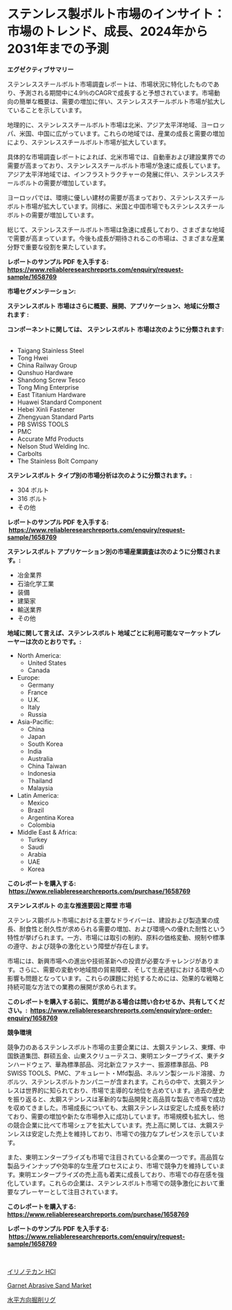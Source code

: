<p><h1>ステンレス製ボルト市場のインサイト：市場のトレンド、成長、2024年から2031年までの予測</h1></p><p><strong>エグゼクティブサマリー</strong></p>
<p><p>ステンレススチールボルト市場調査レポートは、市場状況に特化したものであり、予測される期間中に4.9％のCAGRで成長すると予想されています。市場動向の簡単な概要は、需要の増加に伴い、ステンレススチールボルト市場が拡大していることを示しています。</p><p>地理的に、ステンレススチールボルト市場は北米、アジア太平洋地域、ヨーロッパ、米国、中国に広がっています。これらの地域では、産業の成長と需要の増加により、ステンレススチールボルト市場が拡大しています。</p><p>具体的な市場調査レポートによれば、北米市場では、自動車および建設業界での需要が高まっており、ステンレススチールボルト市場が急速に成長しています。アジア太平洋地域では、インフラストラクチャーの発展に伴い、ステンレススチールボルトの需要が増加しています。</p><p>ヨーロッパでは、環境に優しい建材の需要が高まっており、ステンレススチールボルト市場が拡大しています。同様に、米国と中国市場でもステンレススチールボルトの需要が増加しています。</p><p>総じて、ステンレススチールボルト市場は急速に成長しており、さまざまな地域で需要が高まっています。今後も成長が期待されるこの市場は、さまざまな産業分野で重要な役割を果たしています。</p></p>
<p><strong>レポートのサンプル PDF を入手する: <a href="https://www.reliableresearchreports.com/enquiry/request-sample/1658769">https://www.reliableresearchreports.com/enquiry/request-sample/1658769</a></strong></p>
<p><strong>市場セグメンテーション:</strong></p>
<p><strong> ステンレスボルト 市場はさらに概要、展開、アプリケーション、地域に分類されます :</strong></p>
<p><strong>コンポーネントに関しては、 ステンレスボルト 市場は次のように分類されます: &nbsp;</strong></p>
<p><ul><li>Taigang Stainless Steel</li><li>Tong Hwei</li><li>China Railway Group</li><li>Qunshuo Hardware</li><li>Shandong Screw Tesco</li><li>Tong Ming Enterprise</li><li>East Titanium Hardware</li><li>Huawei Standard Component</li><li>Hebei Xinli Fastener</li><li>Zhengyuan Standard Parts</li><li>PB SWISS TOOLS</li><li>PMC</li><li>Accurate Mfd Products</li><li>Nelson Stud Welding Inc.</li><li>Carbolts</li><li>The Stainless Bolt Company</li></ul></p>
<p><strong> ステンレスボルト タイプ別の市場分析は次のように分類されます。:</strong></p>
<p><ul><li>304 ボルト</li><li>316 ボルト</li><li>その他</li></ul></p>
<p><strong>レポートのサンプル PDF を入手する: &nbsp;<a href="https://www.reliableresearchreports.com/enquiry/request-sample/1658769">https://www.reliableresearchreports.com/enquiry/request-sample/1658769</a></strong></p>
<p><strong> ステンレスボルト アプリケーション別の市場産業調査は次のように分類されます。:</strong></p>
<p><ul><li>冶金業界</li><li>石油化学工業</li><li>装備</li><li>建築家</li><li>輸送業界</li><li>その他</li></ul></p>
<p><strong>地域に関して言えば、ステンレスボルト 地域ごとに利用可能なマーケットプレーヤーは次のとおりです。:</strong></p>
<p><ul>
    <li>
        North America:
        <ul>
            <li>United States</li>
            <li>Canada</li>
        </ul>
    </li>
    <li>
        Europe:
        <ul>
            <li>Germany</li>
            <li>France</li>
            <li>U.K.</li>
            <li>Italy</li>
            <li>Russia</li>
        </ul>
    </li>
    <li>
        Asia-Pacific:
        <ul>
            <li>China</li>
            <li>Japan</li>
            <li>South Korea</li>
            <li>India</li>
            <li>Australia</li>
            <li>China Taiwan</li>
            <li>Indonesia</li>
            <li>Thailand</li>
            <li>Malaysia</li>
        </ul>
    </li>
    <li>
        Latin America:
        <ul>
            <li>Mexico</li>
            <li>Brazil</li>
            <li>Argentina Korea</li>
            <li>Colombia</li>
        </ul>
    </li>
    <li>
        Middle East & Africa:
        <ul>
            <li>Turkey</li>
            <li>Saudi</li>
            <li>Arabia</li>
            <li>UAE</li>
            <li>Korea</li>
        </ul>
    </li>
    </ul></p>
<p><strong>このレポートを購入する: &nbsp;<a href="https://www.reliableresearchreports.com/purchase/1658769">https://www.reliableresearchreports.com/purchase/1658769</a></strong></p>
<p><strong>ステンレスボルト の主な推進要因と障壁 市場</strong></p>
<p><p>ステンレス鋼ボルト市場における主要なドライバーは、建設および製造業の成長、耐食性と耐久性が求められる需要の増加、および環境への優れた耐性という特性が挙げられます。一方、市場には取引の制約、原料の価格変動、規制や標準の遵守、および競争の激化という障壁が存在します。</p><p>市場には、新興市場への進出や技術革新への投資が必要なチャレンジがあります。さらに、需要の変動や地域間の貿易障壁、そして生産過程における環境への影響も問題となっています。これらの課題に対処するためには、効果的な戦略と持続可能な方法での業務の展開が求められます。</p></p>
<p><strong>このレポートを購入する前に、質問がある場合は問い合わせるか、共有してください。:&nbsp; <a href="https://www.reliableresearchreports.com/enquiry/pre-order-enquiry/1658769">https://www.reliableresearchreports.com/enquiry/pre-order-enquiry/1658769</a></strong></p>
<p><strong>競争環境</strong></p>
<p><p>競争力のあるステンレスボルト市場の主要企業には、太鋼ステンレス、東輝、中国鉄道集団、群硕五金、山東スクリューテスコ、東明エンタープライズ、東チタンハードウェア、華為標準部品、河北新立ファスナー、振源標準部品、PB SWISS TOOLS、PMC、アキュレート・Mfd製品、ネルソン製シールド溶接、カボルツ、ステンレスボルトカンパニーが含まれます。これらの中で、太鋼ステンレスは世界的に知られており、市場で主導的な地位を占めています。過去の歴史を振り返ると、太鋼ステンレスは革新的な製品開発と高品質な製品で市場で成功を収めてきました。市場成長についても、太鋼ステンレスは安定した成長を続けており、需要の増加や新たな市場参入に成功しています。市場規模も拡大し、他の競合企業に比べて市場シェアを拡大しています。売上高に関しては、太鋼ステンレスは安定した売上を維持しており、市場での強力なプレゼンスを示しています。</p><p>また、東明エンタープライズも市場で注目されている企業の一つです。高品質な製品ラインナップや効率的な生産プロセスにより、市場で競争力を維持しています。東明エンタープライズの売上高も着実に成長しており、市場での存在感を強化しています。これらの企業は、ステンレスボルト市場での競争激化において重要なプレーヤーとして注目されています。</p></p>
<p><strong>このレポートを購入する: &nbsp; <a href="https://www.reliableresearchreports.com/purchase/1658769">https://www.reliableresearchreports.com/purchase/1658769</a></strong></p>
<p><strong>レポートのサンプル PDF を入手する: &nbsp;<a href="https://www.reliableresearchreports.com/enquiry/request-sample/1658769">https://www.reliableresearchreports.com/enquiry/request-sample/1658769</a></strong><strong></strong></p>
<p>&nbsp;</p>
<p><p><a href="https://github.com/vlcostes/Market-Research-Report-List-1/blob/main/642671112412.md">イリノテカン HCl</a></p><p><a href="https://extreme-scabiosa-c81.notion.site/Garnet-Abrasive-Sand-Market-Challenges-Opportunities-and-Growth-Drivers-and-Major-Market-Players--3b5e8923ad424301819466043c1bd320">Garnet Abrasive Sand Market</a></p><p><a href="https://github.com/EstaSprer20231/Market-Research-Report-List-1/blob/main/182152912413.md">水平方向掘削リグ</a></p></p>